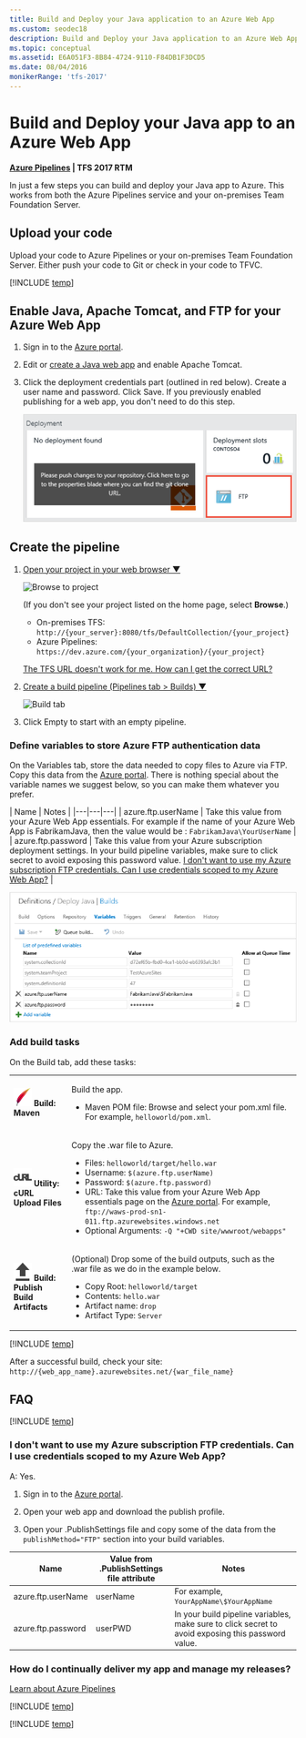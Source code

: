 ```yaml
---
title: Build and Deploy your Java application to an Azure Web App
ms.custom: seodec18
description: Build and Deploy your Java application to an Azure Web App
ms.topic: conceptual
ms.assetid: E6A051F3-8B84-4724-9110-F84DB1F3DCD5
ms.date: 08/04/2016
monikerRange: 'tfs-2017'
---
```



# Build and Deploy your Java app to an Azure Web App

**[Azure Pipelines](quick-to-azure.md) | TFS 2017 RTM**

In just a few steps you can build and deploy your Java app to Azure. This works from both the Azure Pipelines service and your on-premises Team Foundation Server.

## Upload your code

Upload your code to Azure Pipelines or your on-premises Team Foundation Server. Either push your code to Git or check in your code to TFVC.

[!INCLUDE [temp](includes/java-web-app-sample-link.md)]

## Enable Java, Apache Tomcat, and FTP for your Azure Web App

1. Sign in to the [Azure portal](https://portal.azure.com/).

2. Edit or [create a Java web app](/azure/) and enable Apache Tomcat.

3. Click the deployment credentials part (outlined in red below). Create a user name and password. Click Save. If you previously enabled publishing for a web app, you don't need to do this step.

   ![Create FTP deployment credentials](media/deployment-credentials.png)

## Create the pipeline

<ol>


<li><p><a data-toggle="collapse" href="#expando-begin-create-build-definition-open-team-project">Open your project in your web browser &#x25BC;</a></p>
<div class="collapse" id="expando-begin-create-build-definition-open-team-project">
<img src="~/pipelines/media/browse-to-team-project.png" alt="Browse to project">

<p>(If you don&#39;t see your project listed on the home page, select <strong>Browse</strong>.)</p>
<ul>
<li>On-premises TFS: <code>http://{your_server}:8080/tfs/DefaultCollection/{your_project}</code> </li>
<li>Azure Pipelines: <code>https://dev.azure.com/{your_organization}/{your_project}</code></li>
</ul>
<p><a href="/azure/devops/server/admin/websitesettings" data-raw-source="[The TFS URL doesn&#39;t work for me. How can I get the correct URL?](/azure/devops/server/admin/websitesettings)">The TFS URL doesn&#39;t work for me. How can I get the correct URL?</a></p>
</div>
</li>

<li><p><a data-toggle="collapse" href="#expando-begin-create-build-definition-create">Create a build pipeline (Pipelines tab &gt; Builds) &#x25BC;</a></p>
<div class="collapse" id="expando-begin-create-build-definition-create">
<img src="~/pipelines/media/create-new-build-definition.png" alt="Build tab">
<p>
</div>
</li>

<li>Click Empty to start with an empty pipeline.</li>
</ol>

### Define variables to store Azure FTP authentication data

On the Variables tab, store the data needed to copy files to Azure via FTP. Copy this data from the [Azure portal](https://portal.azure.com/). There is nothing special about the variable names we suggest below, so you can make them whatever you prefer.

| Name | Notes |
|---|---|---|
| azure.ftp.userName | Take this value from your Azure Web App essentials. For example if the name of your Azure Web App is FabrikamJava, then the value would be : ```FabrikamJava\YourUserName``` |
| azure.ftp.password | Take this value from your Azure subscription deployment settings. In your build pipeline variables, make sure to click secret to avoid exposing this password value. [I don't want to use my Azure subscription FTP credentials. Can I use credentials scoped to my Azure Web App?](#azure_site_ftp) |

![Java deployment build variables](media/maven-to-azure/azure-java-deployment-variables.png)

### Add build tasks

On the Build tab, add these tasks:

<table>
   <tr>
      <td><img src="../../../tasks/build/media/maven.png" alt="Build: Maven"/> <strong>Build: Maven</strong></td>
      <td>
<p>Build the app.</p>
<ul>
          <li>Maven POM file: Browse and select your pom.xml file. For example, <code>helloworld/pom.xml</code>.</li>
</ul>
      </td>
</tr>
        <tr>
            <td><img src="../../../tasks/utility/media/curl-upload-files.png" alt="Utility: cURL Upload Files"/> <strong>Utility: cURL Upload Files</strong></td>
            <td>
<p>Copy the .war file to Azure.</p>
<ul>
<li> Files: <code>helloworld/target/hello.war</code></li>
 <li> Username: <code>$(azure.ftp.userName)</code></li>
 <li> Password: <code>$(azure.ftp.password)</code></li>
 <li> URL: Take this value from your Azure Web App essentials page on the <a href="https://portal.azure.com/" data-raw-source="[Azure portal](https://portal.azure.com/)">Azure portal</a>. For example, <code>ftp://waws-prod-sn1-011.ftp.azurewebsites.windows.net</code></li>
 <li> Optional Arguments: <code>-Q &quot;+CWD site/wwwroot/webapps&quot;</code></li>
</ul>
</td>
        </tr>
        <tr>
            <td><img src="../../../tasks/utility/media/publish-build-artifacts.png" alt="Utility: Copy and Publish Build Artifacts"/> <strong>Build: Publish Build Artifacts</strong></td>
            <td>
<p>(Optional) Drop some of the build outputs, such as the .war file as we do in the example below.</p>
<ul>
 <li> Copy Root: <code>helloworld/target</code></li>
 <li> Contents: <code>hello.war</code></li>
 <li> Artifact name: <code>drop</code></li>
 <li> Artifact Type: <code>Server</code></li>
</ul>
</td>
        </tr>
</table>

[!INCLUDE [temp](../includes/definition-finish-and-test.md)]

After a successful build, check your site: ```http://{web_app_name}.azurewebsites.net/{war_file_name}```

## FAQ

<!-- BEGINSECTION class="md-qanda" -->

[!INCLUDE [temp](includes/java-web-app-sample-qa.md)]

<a name="azure_site_ftp"></a>
### I don't want to use my Azure subscription FTP credentials. Can I use credentials scoped to my Azure Web App?

A: Yes.

1. Sign in to the [Azure portal](https://portal.azure.com/).

2. Open your web app and download the publish profile.

3. Open your .PublishSettings file and copy some of the data from the ```publishMethod="FTP"``` section into your build variables.

| Name | Value from .PublishSettings file attribute| Notes |
|---|---|---|
| azure.ftp.userName | userName   |  For example, ```YourAppName\$YourAppName```  |
| azure.ftp.password | userPWD| In your build pipeline variables, make sure to click secret to avoid exposing this password value. |


### How do I continually deliver my app and manage my releases?

[Learn about Azure Pipelines](../../../release/index.md)


[!INCLUDE [temp](../../../includes/qa-definition-common-all-platforms.md)]

[!INCLUDE [temp](../../../includes/qa-agents.md)]


<!-- ENDSECTION -->